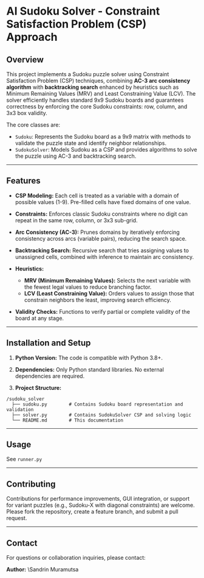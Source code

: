 # AI Sudoku Solver - Constraint Satisfaction Problem (CSP) Approach

## Overview

This project implements a Sudoku puzzle solver using Constraint Satisfaction Problem (CSP) techniques, combining **AC-3 arc consistency algorithm** with **backtracking search** enhanced by heuristics such as Minimum Remaining Values (MRV) and Least Constraining Value (LCV). The solver efficiently handles standard 9x9 Sudoku boards and guarantees correctness by enforcing the core Sudoku constraints: row, column, and 3x3 box validity.

The core classes are:

* `Sudoku`: Represents the Sudoku board as a 9x9 matrix with methods to validate the puzzle state and identify neighbor relationships.
* `SudokuSolver`: Models Sudoku as a CSP and provides algorithms to solve the puzzle using AC-3 and backtracking search.

---

## Features

* **CSP Modeling:**
  Each cell is treated as a variable with a domain of possible values (1-9). Pre-filled cells have fixed domains of one value.

* **Constraints:**
  Enforces classic Sudoku constraints where no digit can repeat in the same row, column, or 3x3 sub-grid.

* **Arc Consistency (AC-3):**
  Prunes domains by iteratively enforcing consistency across arcs (variable pairs), reducing the search space.

* **Backtracking Search:**
  Recursive search that tries assigning values to unassigned cells, combined with inference to maintain arc consistency.

* **Heuristics:**

  * **MRV (Minimum Remaining Values):** Selects the next variable with the fewest legal values to reduce branching factor.
  * **LCV (Least Constraining Value):** Orders values to assign those that constrain neighbors the least, improving search efficiency.

* **Validity Checks:**
  Functions to verify partial or complete validity of the board at any stage.

---

## Installation and Setup

1. **Python Version:**
   The code is compatible with Python 3.8+.

2. **Dependencies:**
   Only Python standard libraries. No external dependencies are required.

3. **Project Structure:**

```
/sudoku_solver
  ├── sudoku.py        # Contains Sudoku board representation and validation
  ├── solver.py        # Contains SudokuSolver CSP and solving logic
  └── README.md        # This documentation
```

---

## Usage
See ```runner.py```

---

## Contributing
Contributions for performance improvements, GUI integration, or support for variant puzzles (e.g., Sudoku-X with diagonal constraints) are welcome. Please fork the repository, create a feature branch, and submit a pull request.

---


## Contact
For questions or collaboration inquiries, please contact:

**Author:** \Sandrin Muramutsa


